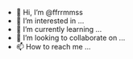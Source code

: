 - 👋 Hi, I’m @ffrrmmss
- 👀 I’m interested in ...
- 🌱 I’m currently learning ...
- 💞️ I’m looking to collaborate on ...
- 📫 How to reach me ...

<!---
ffrrmmss/ffrrmmss is a ✨ special ✨ repository because its `README.md` (this file) appears on your GitHub profile.
You can click the Preview link to take a look at your changes.
--->
